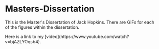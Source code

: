 # Masters-Dissertation
<p> This is the Master's Dissertation of Jack Hopkins. There are GIFs for each of the figures within the dissertation. </p>

<p>Here is a link to my [video](https://www.youtube.com/watch?v=bjAZLYOqsb4).</p>

